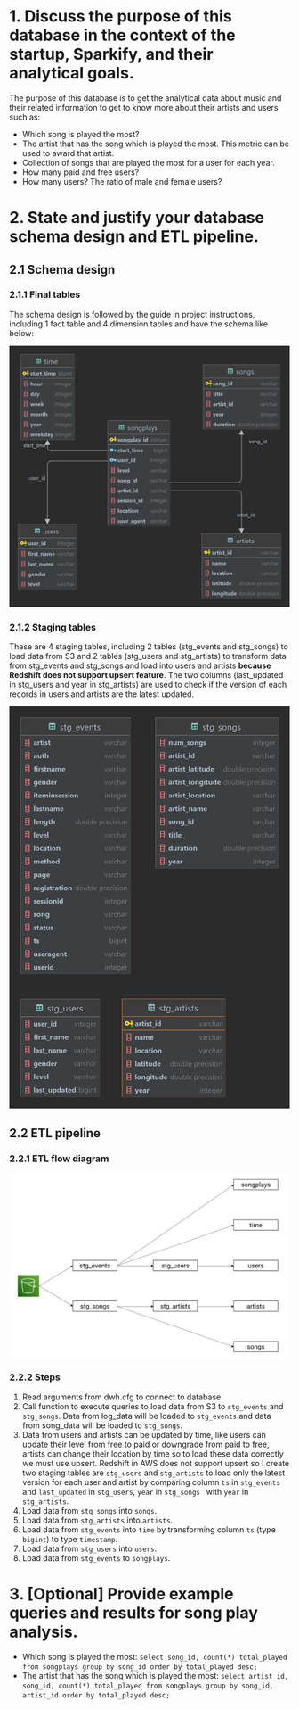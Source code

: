# 1. Discuss the purpose of this database in the context of the startup, Sparkify, and their analytical goals.

The purpose of this database is to get the analytical data about music and their related information to get to know more about their artists and users such as:
- Which song is played the most?
- The artist that has the song which is played the most. This metric can be used to award that artist.
- Collection of songs that are played the most for a user for each year.
- How many paid and free users?
- How many users? The ratio of male and female users?

# 2. State and justify your database schema design and ETL pipeline.

## 2.1 Schema design

### 2.1.1 Final tables

The schema design is followed by the guide in project instructions, including 1 fact table and 4 dimension tables and have the schema like below:

![schema](./sparkify.png)

### 2.1.2 Staging tables

These are 4 staging tables, including 2 tables (stg_events and stg_songs) to load data from S3 and 2 tables (stg_users and stg_artists) to transform data from stg_events and stg_songs and load into users and artists **because Redshift does not support upsert feature**. The two columns (last_updated in stg_users and year in stg_artists) are used to check if the version of each records in users and artists are the latest updated.

![schema](./sparkify_staging.png)

## 2.2 ETL pipeline

### 2.2.1 ETL flow diagram

![Flow](./ELT_Flow.png)

### 2.2.2 Steps

1. Read arguments from dwh.cfg to connect to database.
2. Call function to execute queries to load data from S3 to `stg_events` and `stg_songs`. Data from log_data will be loaded to `stg_events` and data from song_data will be loaded to `stg_songs`.
3. Data from users and artists can be updated by time, like users can update their level from free to paid or downgrade from paid to free, artists can change their location by time so to load these data correctly we must use upsert. Redshift in AWS does not support upsert so I create two staging tables are `stg_users` and `stg_artists` to load only the latest version for each user and artist by comparing column `ts` in `stg_events` and `last_updated` in `stg_users`, `year` in `stg_songs ` with `year` in `stg_artists`.
4. Load data from `stg_songs` into `songs`.
5. Load data from `stg_artists` into `artists`.
6. Load data from `stg_events` into `time` by transforming column `ts` (type `bigint`) to type `timestamp`.
7. Load data from `stg_users` into `users`.
8. Load data from `stg_events` to `songplays`.

# 3. [Optional] Provide example queries and results for song play analysis.

- Which song is played the most: `select song_id, count(*) total_played from songplays group by song_id order by total_played desc;`
- The artist that has the song which is played the most: `select artist_id, song_id, count(*) total_played from songplays group by song_id, artist_id order by total_played desc;`